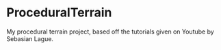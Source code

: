 # ProceduralTerrain
My procedural terrain project, based off the tutorials given on Youtube by Sebasian Lague.
